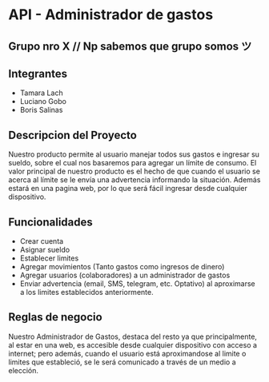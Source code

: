 # API - Administrador de gastos

## Grupo nro X // Np sabemos que grupo somos ツ

## Integrantes

- Tamara Lach
- Luciano Gobo
- Boris Salinas

## Descripcion del Proyecto

Nuestro producto permite al usuario manejar todos sus gastos e ingresar su sueldo, sobre el cual nos basaremos para agregar un límite de consumo. 
El valor principal de nuestro producto es el hecho de que cuando el usuario se acerca al límite se le envía una advertencia informando la situación. Además estará en una pagina web, por lo que será fácil ingresar desde cualquier dispositivo.

## Funcionalidades

- Crear cuenta
- Asignar sueldo 
- Establecer limites
- Agregar movimientos (Tanto gastos como ingresos de dinero)
- Agregar usuarios (colaboradores) a un administrador de gastos
- Enviar advertencia (email, SMS, telegram, etc. Optativo) al aproximarse a los limites establecidos anteriormente.

## Reglas de negocio

Nuestro Administrador de Gastos, destaca del resto ya que principalmente, al estar en una web, es accesible desde cualquier dispositivo con acceso a internet; pero además, cuando el usuario está aproximandose al limite o limites que estableció, se le será comunicado a través de un medio a elección.

